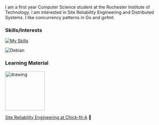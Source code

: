 I am a first year Computer Science student at the Rochester Institute of Technology. I am interested in Site Reliability Engineering and Distributed Systems. I like concurrency patterns in Go and gofmt.

### Skills/Interests

[![My Skills](https://skillicons.dev/icons?i=ansible,py,go,linux)](https://skillicons.dev)

![Debian](https://img.shields.io/badge/Debian-D70A53?style=for-the-badge&logo=debian&logoColor=white)

### Learning Material
<a href="https://sre.google/sre-book/table-of-contents/"><img src="https://m.media-amazon.com/images/I/91CMi+LGZiL._AC_UF1000,1000_QL80_.jpg" alt="drawing" width="128"/></a>

<a href="https://youtu.be/8edDcy3oeUo">Site Reliability Engineering at Chick-fil-A</a> 🐔

